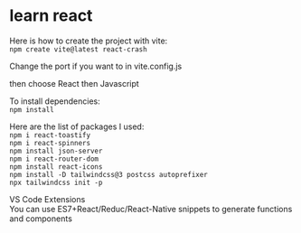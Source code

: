 # learn react
Here is how to create the project with vite:  
`npm create vite@latest react-crash`

Change the port if you want to in vite.config.js

then choose React then Javascript

To install dependencies:  
`npm install`

Here are the list of packages I used:  
`npm i react-toastify`  
`npm i react-spinners`  
`npm install json-server`  
`npm i react-router-dom`  
`npm install react-icons`  
`npm install -D tailwindcss@3 postcss autoprefixer`  
`npx tailwindcss init -p`  

VS Code Extensions  
You can use ES7+React/Reduc/React-Native snippets to generate functions and components
